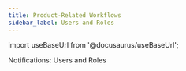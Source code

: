 ```yaml
---
title: Product-Related Workflows
sidebar_label: Users and Roles
---
```


import useBaseUrl from '@docusaurus/useBaseUrl'; 

<span className="hero__title">Notifications: Users and Roles</span>